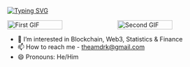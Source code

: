 [![Typing SVG](https://readme-typing-svg.demolab.com?font=Fira+Code&weight=700&duration=4000&pause=750&color=F7F7F7&random=false&width=435&lines=srinath+murali;to+infinity+and+beyond)](https://git.io/typing-svg)

<div style="display: flex;">
  <img src="https://github.com/srimur/srimur/assets/142419722/95854960-5f7b-4b6e-95bd-6cf47dc0b9fa/225813708-98b745f2-7d22-48cf-9150-083f1b00d6c9.gif" alt="First GIF" style="width: 50%;">
  <img src="https://github.com/srimur/srimur/assets/142419722/68cbfbf8-1b03-4c72-9fcb-e5c642a7e83a/coffee.gif" alt="Second GIF" style="width: 50%;">
</div>

- 👀 I’m interested in Blockchain, Web3, Statistics & Finance
- 📫 How to reach me - theamdrk@gmail.com
- 😄 Pronouns: He/Him



